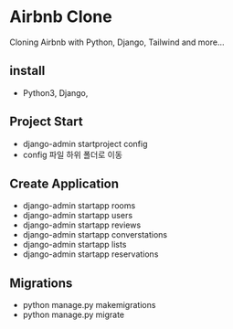 # Airbnb Clone

Cloning Airbnb with Python, Django, Tailwind and more...


## install
- Python3, Django, 


## Project Start
- django-admin startproject config
- config 파일 하위 폴더로 이동


## Create Application 
- django-admin startapp rooms
- django-admin startapp users
- django-admin startapp reviews
- django-admin startapp converstations
- django-admin startapp lists
- django-admin startapp reservations


## Migrations
- python manage.py makemigrations
- python manage.py migrate